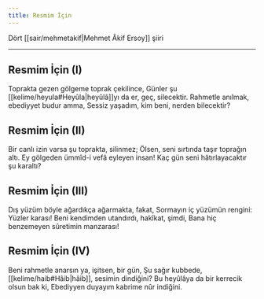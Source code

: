```yaml
---
title: Resmim İçin
---
```


Dört [[sair/mehmetakif|Mehmet Âkif Ersoy]] şiiri

---

## Resmim İçin (I)
Toprakta gezen gölgeme toprak çekilince, 
Günler şu [[kelime/heyula#Heyûla|heyûlâ]]yı da er, geç, silecektir. 
Rahmetle anılmak, ebediyyet budur amma, 
Sessiz yaşadım, kim beni, nerden bilecektir?

## Resmim İçin (II)
Bir canlı izin varsa şu toprakta, silinmez; 
Ölsen, seni sırtında taşır toprağın altı.
Ey gölgeden ümmîd-i vefâ eyleyen insan! 
Kaç gün seni hâtırlayacaktır şu karaltı?

## Resmim İçin (III)
Dış yüzüm böyle ağardıkça ağarmakta, fakat, 
Sormayın iç yüzümün rengini: Yüzler karası! 
Beni kendimden utandırdı, hakîkat, şimdi, 
Bana hiç benzemeyen sûretimin manzarası!

## Resmim İçin (IV)
Beni rahmetle anarsın ya, işitsen, bir gün, 
Şu sağır kubbede, [[kelime/haib#Hâib|hâib]], sesimin dindiğini? 
Bu heyûlâya da bir kerrecik olsun bak ki, 
Ebediyyen duyayım kabrime nûr indiğini.

